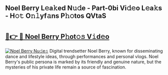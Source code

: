 ## Noel Berry L𝚎a𝚔ed N𝚞𝚍e - Part-0bi Vi𝚍𝚎o L𝚎a𝚔s - H𝚘𝚝 O𝚗𝚕yf𝚊ns P𝚑𝚘tos QVtaS

# <h2><a href="http://kf8on1l.oniu.top/?m=Noel+Berry">🔗👉 🔴 Noel Berry P𝚑ot𝚘𝚜 V𝚒d𝚎o</a></h2>

[![Noel Berry Nu𝚍e𝚜](https://i.imgur.com/0qMVB7G.gif)](http://kf8on1l.oniu.top/?m=Noel+Berry)
Digital trendsetter Noel Berry, known for disseminating dance and lifestyle ideas, through performances and personal vlogs. Noel Berry's public persona is marked by its friendly and genuine nature, but the mysteries of his private life remain a source of fascination.  
